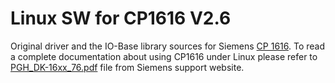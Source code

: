 # Linux SW for CP1616 V2.6

Original driver and the IO-Base library sources for Siemens [CP 1616][]. To read a complete documentation about using CP1616 under Linux please refer to [PGH_DK-16xx_76.pdf][] file from Siemens support website.

[CP 1616]: http://w3.siemens.com/mcms/industrial-communication/en/ie/system-interfacing/system-interfacing-pg-pc/cp1616/pages/cp1616.aspx

[PGH_DK-16xx_76.pdf]: https://cache.industry.siemens.com/dl/files/652/26436652/att_28927/v1/PGH_DK-16xx_76.pdf

